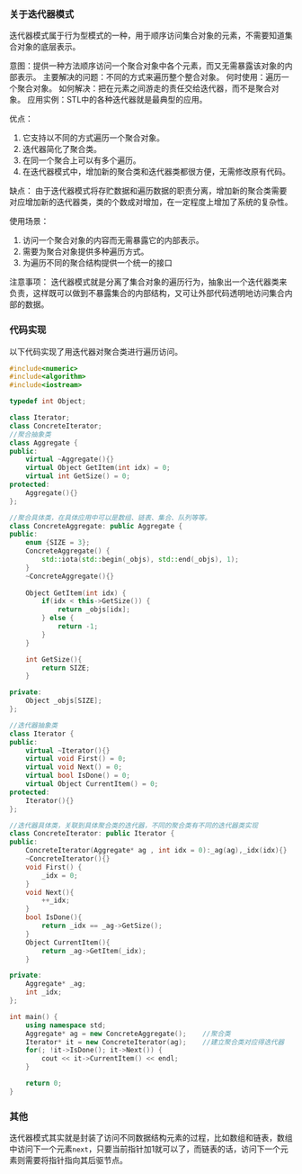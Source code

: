 ### 关于迭代器模式
迭代器模式属于行为型模式的一种，用于顺序访问集合对象的元素，不需要知道集合对象的底层表示。

意图：提供一种方法顺序访问一个聚合对象中各个元素，而又无需暴露该对象的内部表示。
主要解决的问题：不同的方式来遍历整个整合对象。
何时使用：遍历一个聚合对象。
如何解决：把在元素之间游走的责任交给迭代器，而不是聚合对象。
应用实例：STL中的各种迭代器就是最典型的应用。

优点：
1. 它支持以不同的方式遍历一个聚合对象。
2. 迭代器简化了聚合类。
3. 在同一个聚合上可以有多个遍历。
4. 在迭代器模式中，增加新的聚合类和迭代器类都很方便，无需修改原有代码。

缺点：
由于迭代器模式将存贮数据和遍历数据的职责分离，增加新的聚合类需要对应增加新的迭代器类，类的个数成对增加，在一定程度上增加了系统的复杂性。

使用场景：
1. 访问一个聚合对象的内容而无需暴露它的内部表示。
2. 需要为聚合对象提供多种遍历方式。
3. 为遍历不同的聚合结构提供一个统一的接口

注意事项：
迭代器模式就是分离了集合对象的遍历行为，抽象出一个迭代器类来负责，这样既可以做到不暴露集合的内部结构，又可让外部代码透明地访问集合内部的数据。


### 代码实现
以下代码实现了用迭代器对聚合类进行遍历访问。
```c++
#include<numeric>
#include<algorithm>
#include<iostream>

typedef int Object;

class Iterator;
class ConcreteIterator;
//聚合抽象类
class Aggregate {
public: 
	virtual ~Aggregate(){}
	virtual Object GetItem(int idx) = 0;
	virtual int GetSize() = 0;
protected:
	Aggregate(){}
};

//聚合具体类，在具体应用中可以是数组、链表、集合、队列等等。
class ConcreteAggregate: public Aggregate { 
public: 
	enum {SIZE = 3};
	ConcreteAggregate() {
		std::iota(std::begin(_objs), std::end(_objs), 1);
	}
	~ConcreteAggregate(){}
	
    Object GetItem(int idx) {
		if(idx < this->GetSize()) {
			return _objs[idx];
		} else {
			return -1;
		}
	}

	int GetSize(){
		return SIZE;
	}

private: 
	Object _objs[SIZE];
};

//迭代器抽象类
class Iterator { 
public: 
	virtual ~Iterator(){}
	virtual void First() = 0;
	virtual void Next() = 0;
	virtual bool IsDone() = 0;
	virtual Object CurrentItem() = 0;
protected: 
	Iterator(){}
};

//迭代器具体类，关联到具体聚合类的迭代器，不同的聚合类有不同的迭代器类实现
class ConcreteIterator: public Iterator { 
public: 
	ConcreteIterator(Aggregate* ag , int idx = 0):_ag(ag),_idx(idx){}
	~ConcreteIterator(){}
	void First() {
		_idx = 0;
	}
	void Next(){
		++_idx;
	}
	bool IsDone(){
		return _idx == _ag->GetSize();
	}
	Object CurrentItem(){
		return _ag->GetItem(_idx);
	}

private: 
	Aggregate* _ag;
	int _idx;
};

int main() {
	using namespace std;
	Aggregate* ag = new ConcreteAggregate();    //聚合类
	Iterator* it = new ConcreteIterator(ag);	//建立聚合类对应得迭代器
	for(; !it->IsDone(); it->Next()) {
		cout << it->CurrentItem() << endl;
	}

	return 0;
}
```

### 其他
迭代器模式其实就是封装了访问不同数据结构元素的过程，比如数组和链表，数组中访问下一个元素`next`，只要当前指针加1就可以了，而链表的话，访问下一个元素则需要将指针指向其后驱节点。